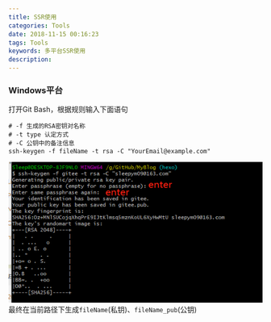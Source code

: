 ```yaml
---
title: SSR使用
categories: Tools
date: 2018-11-15 00:16:23
tags: Tools
keywords: 多平台SSR使用
description: 
---
```

### Windows平台   
打开Git Bash，根据规则输入下面语句
```
# -f 生成的RSA密钥对名称
# -t type 认定方式
# -C 公钥中的备注信息
ssh-keygen -f fileName -t rsa -C "YourEmail@example.com"
```
![](\images\SSH使用\1.png)  
最终在当前路径下生成`fileName`(私钥)、`fileName_pub`(公钥)
